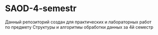 # SAOD-4-semestr
Данный репозиторий создан для практических и лабораторных работ 
по предмету Структуры и алгоритмы обработки данных за 4й семестр
